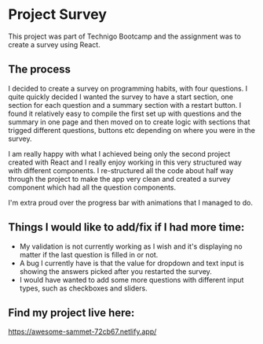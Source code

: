 # Project Survey

This project was part of Technigo Bootcamp and the assignment was to create a survey using React.

## The process

I decided to create a survey on programming habits, with four questions. I quite quickly decided I wanted the survey to have a start section, one section for each question and a summary section with a restart button. I found it relatively easy to compile the first set up with questions and the summary in one page and then moved on to create logic with sections that trigged different questions, buttons etc depending on where you were in the survey.

I am really happy with what I achieved being only the second project created with React and I really enjoy working in this very structured way with different components. I re-structured all the code about half way through the project to make the app very clean and created a survey component which had all the question components.

I'm extra proud over the progress bar with animations that I managed to do.

## Things I would like to add/fix if I had more time:

- My validation is not currently working as I wish and it's displaying no matter if the last question is filled in or not.
- A bug I currently have is that the value for dropdown and text input is showing the answers picked after you restarted the survey.
- I would have wanted to add some more questions with different input types, such as checkboxes and sliders.

## Find my project live here:

https://awesome-sammet-72cb67.netlify.app/
